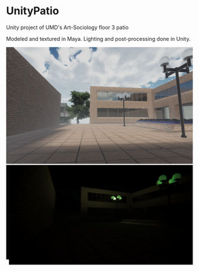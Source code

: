 # UnityPatio
Unity project of UMD's Art-Sociology floor 3 patio

Modeled and textured in Maya.
Lighting and post-processing done in Unity.

![Day Scene](Pics/Day.png "Day Scene")
![Night Scene](Pics/Dark2.png "Night Scene")
